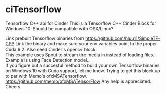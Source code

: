 # ciTensorflow
Tensorflow C++ api for Cinder
This is a Tensorflow C++ Cinder Block for Windows 10. 
Should be compatible with OSX/Linux?

Link prebuilt Tensorflow binaries from https://github.com/hluu11/SimpleTF-CPP
Link the binary and make sure your env variables point to the proper Cuda 9.2.
Also need Cinder's opencv block.  
This example uses Spout to stream the media in instead of loading files.
Example is using Face Detection model..  
If you figure out a succesful method to build your own Tensorflow binaries on Windows 10 with Cuda support, let me know.
Trying to get this block up to par with Memo's ofxMSATensorflow. https://github.com/memo/ofxMSATensorFlow
Any help is appreciated. Cheers.
